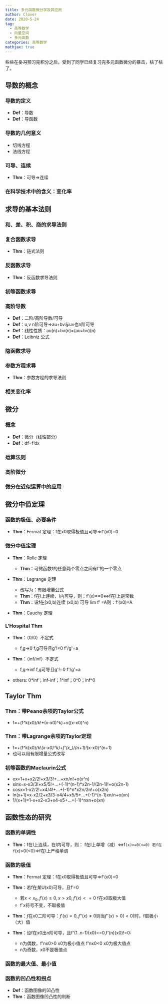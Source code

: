 ```yaml
---
title: 多元函数微分学及其应用
author: Clover
date: 2020-5-24
tag:
  - 高等数学
  - 向量空间
  - 多元函数
categories: 高等数学
mathjax: true
---
```


些些在~~复习~~预习完积分之后，受到了同学已经复习完多元函数微分的暴击，枯了枯了。

<!--more-->

## 导数的概念

### 导数的定义

- **Def**：导数
- **Def**：导函数

### 导数的几何意义

- 切线方程
- 法线方程

### 可导、连续

- **Thm**：可导=>连续

### 在科学技术中的含义：变化率

## 求导的基本法则

### 和、差、积、商的求导法则

### 复合函数求导

- **Thm**：链式法则

### 反函数求导

- **Thm**：反函数求导法则

### 初等函数求导

### 高阶导数

- **Def**：二阶/高阶导数/可导
- **Def**：u,v n阶可导=>au+bv与uv也n阶可导
- **Def**：线性性质：au(n)+bv(n)=(au+bv)(n)
- **Def**：Leibniz 公式

### 隐函数求导

### 参数方程求导

- **Thm**：参数方程的求导法则

### 相关变化率

## 微分

### 概念

- **Def**：微分（线性部分）
- **Def**：df=f‘dx

### 运算法则

### 高阶微分

### 微分在近似运算中的应用

## 微分中值定理

### 函数的极值、必要条件

- **Thm**：Fermat 定理：f在x0取得极值且可导=>f‘(x0)=0

### 微分中值定理

- **Thm**：Rolle 定理

	- **Thm**：可微函数f的任意两个零点之间有f‘的一个零点

- **Thm**：Lagrange 定理

	- 改写为：有限增量公式
	- **Thm**：f在I上连续，I内可导，则：f'(x)==0<=>f在I上是常数
	- **Thm**：设f在[x0,b)连续 (x0,b) 可导 lim f’ =A则：f‘(x0)=A

- **Thm**：Cauchy 定理

### L’Hospital Thm

- **Thm**：（0/0）不定式

	- f,g->0
f,g可导且g'!=0
f'/g'=a

- **Thm**：（inf/inf）不定式

	- f,g->inf
f,g可导且g'!=0
f'/g'=a

- others: 0*inf；inf-inf；1^inf；0^0；inf^0

## Taylor Thm

### **Thm**：带Peano余项的Taylor公式

- f=+(f^k(x0)/k!*(x-x0)^k)+o((x-x0)^n)

### **Thm**：带Lagrange余项的Taylor定理

- f=+(f^k(x0)/k!*(x-x0)^k)+f'(x_)/(n+1)!*(x-x0)^(n+1)
- 也可以用有限增量公式改写

### 初等函数的Maclaurin公式

- ex=1+x+x2/2!+x3/3!+...+xn/n!+o(x^n)
- sinx=x-x3/3!+x5/5!+...+(-1)^(n-1)*x2n-1/(2n-1)!+o(x2n-1)
- cosx=1-x2/2!+x4/4!+...+(-1)^n*x2n/2n!+o(x2n)
- ln(x+1)=x-x2/2+x3/3-x4/4+x5/5+...+(-1)^(n-1)xn/n+o(xn)
- 1/(x+1)=1-x+x2-x3+x4-x5+...+(-1)^nxn+o(xn)

## 函数性态的研究

### 函数的单调性

- **Thm**：f在I上连续，在I内可导，则：
f在I上单增（减）<=>f`(x)>=0(<=0)
若f在f`(x)>0(<0)=>f在I上严格单调

### 函数的极值

- **Thm**：Fermat 定理：f在x0取得极值且可导=>f‘(x0)=0

- **Thm**：若f在某U(x0)可导，且f’=0
	- 若$x<x_0,f'(x)\ge0,x>x0,f'(x)<=0$ f在x0取极大值
	- f`x符号不变，不取极值

- **Thm**：$f$在$x0$二阶可导：$f'(x)=0,f''(x)\ne 0$则当$f''(x)>0(<0)$时，f取极小（大）值

- **Thm**：设f在x0出n阶可导，且f'(1..n-1)(x0)==0,f'(n)(x0)!=0:
  - n为偶数，f'nx0>0 x0为极小值点
f'nx0<0 x0为极大值点
  - n为奇数，x0不是极值点

### 函数的最大值、最小值

### 函数的凹凸性和拐点

- **Def**：函数图像的凹凸性
- **Thm**：函数图像凹凸性的判断

